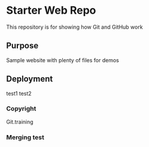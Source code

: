 # Starter Web Repo

This repository is for showing how Git and GitHub work

## Purpose

Sample website with plenty of files for demos

## Deployment

test1
test2

### Copyright
Git.training

### Merging test